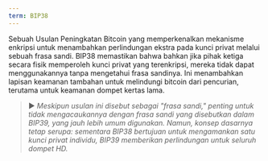 ```yaml
---
term: BIP38
---
```


Sebuah Usulan Peningkatan Bitcoin yang memperkenalkan mekanisme enkripsi untuk menambahkan perlindungan ekstra pada kunci privat melalui sebuah frasa sandi. BIP38 memastikan bahwa bahkan jika pihak ketiga secara fisik memperoleh kunci privat yang terenkripsi, mereka tidak dapat menggunakannya tanpa mengetahui frasa sandinya. Ini menambahkan lapisan keamanan tambahan untuk melindungi bitcoin dari pencurian, terutama untuk keamanan dompet kertas lama.

> ► *Meskipun usulan ini disebut sebagai "frasa sandi," penting untuk tidak mengacaukannya dengan frasa sandi yang disebutkan dalam BIP39, yang jauh lebih umum digunakan. Namun, konsep dasarnya tetap serupa: sementara BIP38 bertujuan untuk mengamankan satu kunci privat individu, BIP39 memberikan perlindungan untuk seluruh dompet HD.*